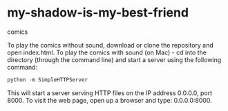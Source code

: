 # my-shadow-is-my-best-friend
comics

To play the comics without sound, download or clone the repository and open index.html.
To play the comics with sound (on Mac) - cd into the directory (through the command line) and start a server using the following command:
```python
python -m SimpleHTTPServer
```
This will start a server serving HTTP files on the IP address 0.0.0.0, port 8000.
To visit the web page, open up a browser and type: 0.0.0.0:8000.

